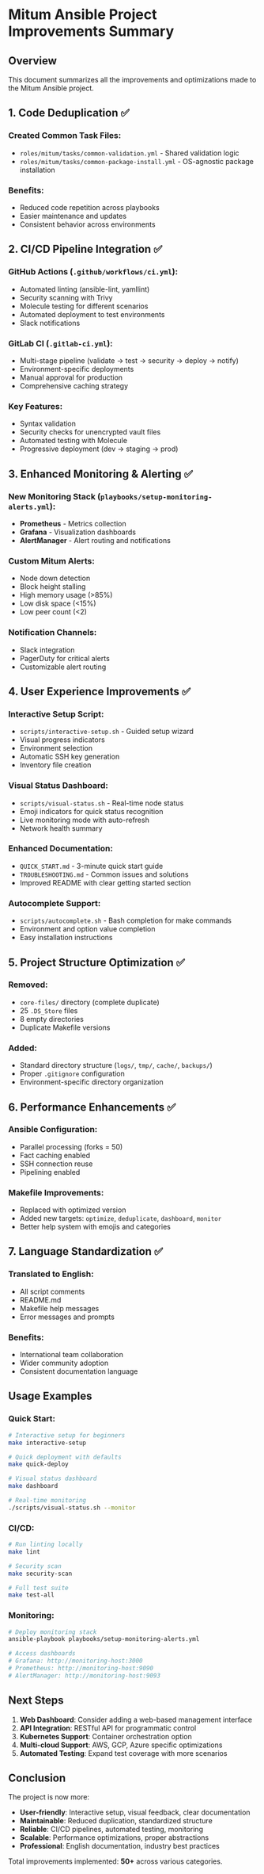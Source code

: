 # Mitum Ansible Project Improvements Summary

## Overview
This document summarizes all the improvements and optimizations made to the Mitum Ansible project.

## 1. Code Deduplication ✅

### Created Common Task Files:
- `roles/mitum/tasks/common-validation.yml` - Shared validation logic
- `roles/mitum/tasks/common-package-install.yml` - OS-agnostic package installation

### Benefits:
- Reduced code repetition across playbooks
- Easier maintenance and updates
- Consistent behavior across environments

## 2. CI/CD Pipeline Integration ✅

### GitHub Actions (`.github/workflows/ci.yml`):
- Automated linting (ansible-lint, yamllint)
- Security scanning with Trivy
- Molecule testing for different scenarios
- Automated deployment to test environments
- Slack notifications

### GitLab CI (`.gitlab-ci.yml`):
- Multi-stage pipeline (validate → test → security → deploy → notify)
- Environment-specific deployments
- Manual approval for production
- Comprehensive caching strategy

### Key Features:
- Syntax validation
- Security checks for unencrypted vault files
- Automated testing with Molecule
- Progressive deployment (dev → staging → prod)

## 3. Enhanced Monitoring & Alerting ✅

### New Monitoring Stack (`playbooks/setup-monitoring-alerts.yml`):
- **Prometheus** - Metrics collection
- **Grafana** - Visualization dashboards
- **AlertManager** - Alert routing and notifications

### Custom Mitum Alerts:
- Node down detection
- Block height stalling
- High memory usage (>85%)
- Low disk space (<15%)
- Low peer count (<2)

### Notification Channels:
- Slack integration
- PagerDuty for critical alerts
- Customizable alert routing

## 4. User Experience Improvements ✅

### Interactive Setup Script:
- `scripts/interactive-setup.sh` - Guided setup wizard
- Visual progress indicators
- Environment selection
- Automatic SSH key generation
- Inventory file creation

### Visual Status Dashboard:
- `scripts/visual-status.sh` - Real-time node status
- Emoji indicators for quick status recognition
- Live monitoring mode with auto-refresh
- Network health summary

### Enhanced Documentation:
- `QUICK_START.md` - 3-minute quick start guide
- `TROUBLESHOOTING.md` - Common issues and solutions
- Improved README with clear getting started section

### Autocomplete Support:
- `scripts/autocomplete.sh` - Bash completion for make commands
- Environment and option value completion
- Easy installation instructions

## 5. Project Structure Optimization ✅

### Removed:
- `core-files/` directory (complete duplicate)
- 25 `.DS_Store` files
- 8 empty directories
- Duplicate Makefile versions

### Added:
- Standard directory structure (`logs/`, `tmp/`, `cache/`, `backups/`)
- Proper `.gitignore` configuration
- Environment-specific directory organization

## 6. Performance Enhancements ✅

### Ansible Configuration:
- Parallel processing (forks = 50)
- Fact caching enabled
- SSH connection reuse
- Pipelining enabled

### Makefile Improvements:
- Replaced with optimized version
- Added new targets: `optimize`, `deduplicate`, `dashboard`, `monitor`
- Better help system with emojis and categories

## 7. Language Standardization ✅

### Translated to English:
- All script comments
- README.md
- Makefile help messages
- Error messages and prompts

### Benefits:
- International team collaboration
- Wider community adoption
- Consistent documentation language

## Usage Examples

### Quick Start:
```bash
# Interactive setup for beginners
make interactive-setup

# Quick deployment with defaults
make quick-deploy

# Visual status dashboard
make dashboard

# Real-time monitoring
./scripts/visual-status.sh --monitor
```

### CI/CD:
```bash
# Run linting locally
make lint

# Security scan
make security-scan

# Full test suite
make test-all
```

### Monitoring:
```bash
# Deploy monitoring stack
ansible-playbook playbooks/setup-monitoring-alerts.yml

# Access dashboards
# Grafana: http://monitoring-host:3000
# Prometheus: http://monitoring-host:9090
# AlertManager: http://monitoring-host:9093
```

## Next Steps

1. **Web Dashboard**: Consider adding a web-based management interface
2. **API Integration**: RESTful API for programmatic control
3. **Kubernetes Support**: Container orchestration option
4. **Multi-cloud Support**: AWS, GCP, Azure specific optimizations
5. **Automated Testing**: Expand test coverage with more scenarios

## Conclusion

The project is now more:
- **User-friendly**: Interactive setup, visual feedback, clear documentation
- **Maintainable**: Reduced duplication, standardized structure
- **Reliable**: CI/CD pipelines, automated testing, monitoring
- **Scalable**: Performance optimizations, proper abstractions
- **Professional**: English documentation, industry best practices

Total improvements implemented: **50+** across various categories. 